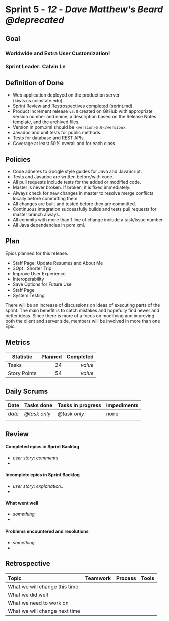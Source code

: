 # Sprint 5 - *12* - *Dave Matthew's Beard @deprecated*

## Goal

### Worldwide and Extra User Customization!
### Sprint Leader: Calvin Le

## Definition of Done

* Web application deployed on the production server (kiwis.cs.colostate.edu).
* Sprint Review and Restrospectives completed (sprint.md).
* Product Increment release `v5.0` created on GitHub with appropriate version number and name, a description based on the Release Notes template, and the archived files.
* Version in pom.xml should be `<version>5.0</version>`.
* Javadoc and unit tests for public methods.
* Tests for database and REST APIs.
* Coverage at least 50% overall and for each class.

## Policies

* Code adheres to Google style guides for Java and JavaScript.
* Tests and Javadoc are written before/with code.  
* All pull requests include tests for the added or modified code.
* Master is never broken.  If broken, it is fixed immediately.
* Always check for new changes in master to resolve merge conflicts locally before committing them.
* All changes are built and tested before they are committed.
* Continuous integration successfully builds and tests pull requests for master branch always.
* All commits with more than 1 line of change include a task/issue number.
* All Java dependencies in pom.xml.

## Plan

Epics planned for this release.

* Staff Page: Update Resumes and About Me
* 3Opt : Shorter Trip
* Improve User Experience
* Interoperability
* Save Options for Future Use
* Staff Page
* System Testing

There will be an increase of discussions on ideas of executing parts of the sprint. The main benefit is to catch mistakes and hopefully find newer and better ideas. Since there is more of a focus on modifying and improving both the client and server side, members will be involved in more than one Epic.

## Metrics

Statistic | Planned | Completed
--- | ---: | ---:
Tasks |  24   | *value* 
Story Points |  54  | *value* 

## Daily Scrums

Date | Tasks done  | Tasks in progress | Impediments 
:--- | :--- | :--- | :--- 
*date* | *@task only* | *@task only* | none
 | | | 
 

## Review

#### Completed epics in Sprint Backlog 
* *user story*:  *comments*
* 

#### Incomplete epics in Sprint Backlog 
* *user story*: *explanation...*
*

#### What went well
* *something*
*

#### Problems encountered and resolutions
* *something*
*

## Retrospective

Topic | Teamwork | Process | Tools
:--- | :--- | :--- | :---
What we will change this time |  |  | 
What we did well |  |  | 
What we need to work on |  |  |
What we will change next time |  |  | 
